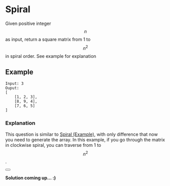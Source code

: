 # Spiral

Given positive integer $$n$$ as input, return a square matrix from 1 to $$n^2$$ in spiral order. See example for explanation

## Example

```
Input: 3
Ouput: 
[
    [1, 2, 3],
    [8, 9, 4],
    [7, 6, 5]
]
```

### Explanation

This question is similar to [Spiral (Example)](../primer/spiral_example.html), with only difference that now you need to generate the array. In this example, if you go through the matrix in clockwise spiral, you can traverse from 1 to $$n^2$$.

<button class="section" target="solution" show="Show solution" hide="Hide solution"></button>

<!--sec data-title="Solution" data-id="solution" data-show=false ces-->

**Solution coming up... :)**

<!--endsec-->